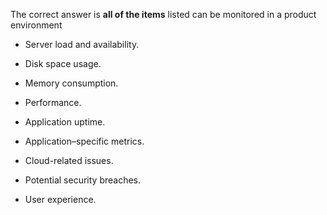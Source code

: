 The correct answer is **all of the items** listed can be monitored in a product environment

- Server load and availability.

- Disk space usage.

- Memory consumption.

- Performance.

- Application uptime.

- Application–specific metrics.

- Cloud-related issues.

- Potential security breaches.

- User experience.